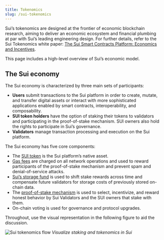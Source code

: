 ```yaml
---
title: Tokenomics
slug: /sui-tokenomics
---
```


Sui’s tokenomics are designed at the frontier of economic blockchain research, aiming to deliver an economic ecosystem and financial plumbing at par with Sui’s leading engineering design. For further details, refer to the Sui Tokenomics white paper: [The Sui Smart Contracts Platform: Economics and Incentives](https://github.com/MystenLabs/sui/blob/main/doc/paper/tokenomics.pdf).

This page includes a high-level overview of Sui’s economic model.

## The Sui economy

The Sui economy is characterized by three main sets of participants:

- **Users** submit transactions to the Sui platform in order to create, mutate, and transfer digital assets or interact with more sophisticated applications enabled by smart contracts, interoperability, and composability.
- **SUI token holders** have the option of staking their tokens to validators and participating in the proof-of-stake mechanism. SUI owners also hold the rights to participate in Sui’s governance.
- **Validators** manage transaction processing and execution on the Sui platform.

The Sui economy has five core components:

- The [SUI token](../economics/sui-token.md) is the Sui platform’s native asset.
- [Gas fees](../economics/gas-pricing.md) are charged on all network operations and used to reward participants of the proof-of-stake mechanism and prevent spam and denial-of-service attacks.
- [Sui’s storage fund](../economics/sui-storage-fund.md) is used to shift stake rewards across time and compensate future validators for storage costs of previously stored on-chain data.
- The [proof-of-stake mechanism](../economics/proof-of-stake.md) is used to select, incentivize, and reward honest behavior by Sui Validators and the SUI owners that stake with them.
- On-chain voting is used for governance and protocol upgrades.

Throughout, use the visual representation in the following figure to aid the discussion.

![Sui tokenomics flow](/img/sui-tokenomics-flow.png "See staking and tokenomics in Sui") _Visualize staking and tokenomics in Sui_
